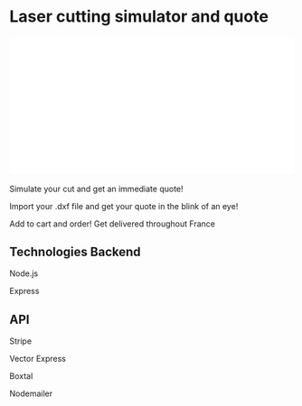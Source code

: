 # Laser cutting simulator and quote

![enter image description here](https://github.com/Matvienkoa/Mylaser-Frontend/blob/master/images/logo-white.png?raw=true)

Simulate your cut and get an immediate quote!

Import your .dxf file and get your quote in the blink of an eye!

Add to cart and order! Get delivered throughout France


## Technologies Backend

Node.js

Express

## API

Stripe

Vector Express

Boxtal

Nodemailer
